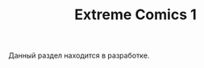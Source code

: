 ﻿---
layout: post-ea

title: Extreme Comics 1
meta: Extreme Comics 1
order: 1

category: comics

lang: pt
ref: first_comics
---

Данный раздел находится в разработке.

